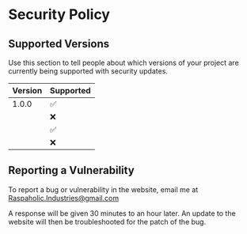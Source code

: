 # Security Policy

## Supported Versions

Use this section to tell people about which versions of your project are
currently being supported with security updates.

| Version | Supported          |
| ------- | ------------------ |
| 1.0.0   | :white_check_mark: |
|         | :x:                |
|         | :white_check_mark: |
|         | :x:                |

## Reporting a Vulnerability

To report a bug or vulnerability in the website, email me at Raspaholic.Industries@gmail.com

A response will be given 30 minutes to an hour later. An update to the website will then be troubleshooted for the patch of the bug.

